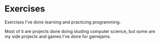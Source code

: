 # Exercises
Exercises I've done learning and practicing programming.

Most of it are projects done doing studing computer science, but some are my side projects and games I've done for gamejams.
